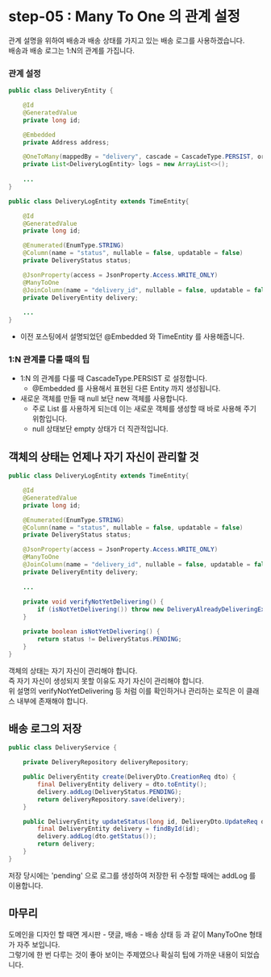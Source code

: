 # step-05 : Many To One 의 관계 설정
관계 설명을 위하여 배송과 배송 상태를 가지고 있는 배송 로그를 사용하겠습니다.<br>
배송과 배송 로그는 1:N의 관계를 가집니다.

### 관계 설정
```java
public class DeliveryEntity {

    @Id
    @GeneratedValue
    private long id;

    @Embedded
    private Address address;

    @OneToMany(mappedBy = "delivery", cascade = CascadeType.PERSIST, orphanRemoval = true, fetch = FetchType.EAGER)
    private List<DeliveryLogEntity> logs = new ArrayList<>();
    
    ...
}

public class DeliveryLogEntity extends TimeEntity{

    @Id
    @GeneratedValue
    private long id;

    @Enumerated(EnumType.STRING)
    @Column(name = "status", nullable = false, updatable = false)
    private DeliveryStatus status;

    @JsonProperty(access = JsonProperty.Access.WRITE_ONLY)
    @ManyToOne
    @JoinColumn(name = "delivery_id", nullable = false, updatable = false)
    private DeliveryEntity delivery;
    
    ...
}
```

* 이전 포스팅에서 설명되었던 @Embedded 와 TimeEntity 를 사용해줍니다.<br>

### 1:N 관계를 다룰 때의 팁
* 1:N 의 관계를 다룰 때 CascadeType.PERSIST 로 설정합니다.<br>
    * @Embedded 를 사용해서 표현된 다른 Entity 까지 생성됩니다.
* 새로운 객체를 만들 때 null 보단 new 객체를 사용합니다.<br>
    * 주로 List 를 사용하게 되는데 이는 새로운 객체를 생성할 때 바로 사용해 주기 위함입니다.<br>
    * null 상태보단 empty 상태가 더 직관적입니다.<br>
    
## 객체의 상태는 언제나 자기 자신이 관리할 것
```java
public class DeliveryLogEntity extends TimeEntity{

    @Id
    @GeneratedValue
    private long id;

    @Enumerated(EnumType.STRING)
    @Column(name = "status", nullable = false, updatable = false)
    private DeliveryStatus status;

    @JsonProperty(access = JsonProperty.Access.WRITE_ONLY)
    @ManyToOne
    @JoinColumn(name = "delivery_id", nullable = false, updatable = false)
    private DeliveryEntity delivery;
    
    ...
    
    private void verifyNotYetDelivering() {
        if (isNotYetDelivering()) throw new DeliveryAlreadyDeliveringException();
    }

    private boolean isNotYetDelivering() {
        return status != DeliveryStatus.PENDING;
    }
}
```

객체의 상태는 자기 자신이 관리해야 합니다.<br>
즉 자기 자신이 생성되지 못할 이유도 자기 자신이 관리해야 합니다.<br>
위 설명의 verifyNotYetDelivering 등 처럼 이를 확인하거나 관리하는 로직은 이 클래스 내부에 존재해야 합니다.

## 배송 로그의 저장
```java
public class DeliveryService {

    private DeliveryRepository deliveryRepository;

    public DeliveryEntity create(DeliveryDto.CreationReq dto) {
        final DeliveryEntity delivery = dto.toEntity();
        delivery.addLog(DeliveryStatus.PENDING);
        return deliveryRepository.save(delivery);
    }

    public DeliveryEntity updateStatus(long id, DeliveryDto.UpdateReq dto) {
        final DeliveryEntity delivery = findById(id);
        delivery.addLog(dto.getStatus());
        return delivery;
    }
}
```

저장 당시에는 'pending' 으로 로그를 생성하여 저장한 뒤 수정할 때에는 addLog 를 이용합니다.

## 마무리
도메인을 디자인 할 때면 게시판 - 댓글, 배송 - 배송 상태 등 과 같이 ManyToOne 형태가 자주 보입니다.<br>
그렇기에 한 번 다루는 것이 좋아 보이는 주제였으나 확실히 팁에 가까운 내용이 되었습니다.